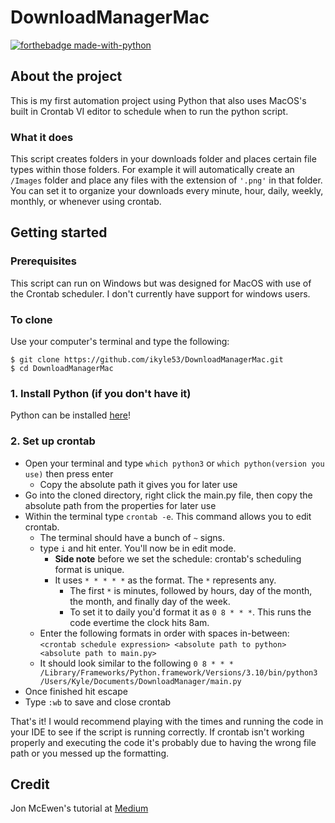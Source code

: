 # DownloadManagerMac
[![forthebadge made-with-python](http://ForTheBadge.com/images/badges/made-with-python.svg)](https://www.python.org/)  

## About the project

This is my first automation project using Python that also uses MacOS's built in Crontab VI editor to schedule when to
run the python script.

### What it does
This script creates folders in your downloads folder and places certain file types within those folders.
For example it will automatically create an `/Images` folder and place any files with the extension
of `'.png'` in that folder. You can set it to organize your downloads every minute, hour, daily, weekly, monthly, or whenever
using crontab.

## Getting started

### Prerequisites

This script can run on Windows but was designed for MacOS with use of the Crontab scheduler. I don't currently have support
for windows users.

### To clone
Use your computer's terminal and type the following:

```
$ git clone https://github.com/ikyle53/DownloadManagerMac.git
$ cd DownloadManagerMac
```
### 1. Install Python (if you don't have it)
Python can be installed [here](https://www.python.org/downloads/)!

### 2. Set up crontab
- Open your terminal and type `which python3` or `which python(version you use)` then press enter 
  - Copy the absolute path it gives you for later use
- Go into the cloned directory, right click the main.py file, then copy the absolute path from the properties for later use
- Within the terminal type `crontab -e`. This command allows you to edit crontab.
  - The terminal should have a bunch of `~` signs.
  - type `i` and hit enter. You'll now be in edit mode.
    - **Side note** before we set the schedule: crontab's scheduling format is unique.
    - It uses `* * * * *` as the format. The `*` represents any.
      - The first `*` is minutes, followed by hours, day of the month, the month, and finally day of the week.
      - To set it to daily you'd format it as `0 8 * * *`. This runs the code evertime the clock hits 8am.
  - Enter the following formats in order with spaces in-between: `<crontab schedule expression> <absolute path to python> <absolute path to main.py>`
  - It should look similar to the following `0 8 * * * /Library/Frameworks/Python.framework/Versions/3.10/bin/python3 /Users/Kyle/Documents/DownloadManager/main.py`
- Once finished hit escape
- Type `:wb` to save and close crontab

That's it! I would recommend playing with the times and running the code in your IDE to see if the script is running correctly. If crontab isn't working
properly and executing the code it's probably due to having the wrong file path or you messed up the formatting.
  

## Credit
Jon McEwen's tutorial at [Medium](https://medium.com/geekculture/your-first-python-automation-project-6a7456b2d652)
